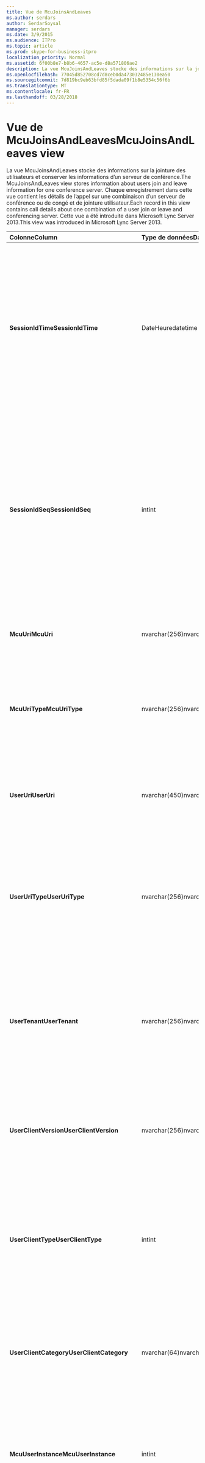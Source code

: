 ```yaml
---
title: Vue de McuJoinsAndLeaves
ms.author: serdars
author: SerdarSoysal
manager: serdars
ms.date: 3/9/2015
ms.audience: ITPro
ms.topic: article
ms.prod: skype-for-business-itpro
localization_priority: Normal
ms.assetid: 6f00b8e7-b8b6-4657-ac5e-d8a571806ae2
description: La vue McuJoinsAndLeaves stocke des informations sur la jointure des utilisateurs et conserver les informations d’un serveur de conférence. Chaque enregistrement dans cette vue contient les détails de l’appel sur une combinaison d’un serveur de conférence ou de congé et de jointure utilisateur. Cette vue a été introduite dans Microsoft Lync Server 2013.
ms.openlocfilehash: 77045d852708cd7d8ceb0da473032485e130ea50
ms.sourcegitcommit: 7d819bc9eb63bfd85f5dada09f1b8e5354c56f6b
ms.translationtype: MT
ms.contentlocale: fr-FR
ms.lasthandoff: 03/28/2018
---
```

# <a name="mcujoinsandleaves-view"></a><span data-ttu-id="3c4e8-105">Vue de McuJoinsAndLeaves</span><span class="sxs-lookup"><span data-stu-id="3c4e8-105">McuJoinsAndLeaves view</span></span>
 
<span data-ttu-id="3c4e8-106">La vue McuJoinsAndLeaves stocke des informations sur la jointure des utilisateurs et conserver les informations d’un serveur de conférence.</span><span class="sxs-lookup"><span data-stu-id="3c4e8-106">The McuJoinsAndLeaves view stores information about users join and leave information for one conference server.</span></span> <span data-ttu-id="3c4e8-107">Chaque enregistrement dans cette vue contient les détails de l’appel sur une combinaison d’un serveur de conférence ou de congé et de jointure utilisateur.</span><span class="sxs-lookup"><span data-stu-id="3c4e8-107">Each record in this view contains call details about one combination of a user join or leave and conferencing server.</span></span> <span data-ttu-id="3c4e8-108">Cette vue a été introduite dans Microsoft Lync Server 2013.</span><span class="sxs-lookup"><span data-stu-id="3c4e8-108">This view was introduced in Microsoft Lync Server 2013.</span></span>
  
|<span data-ttu-id="3c4e8-109">**Colonne**</span><span class="sxs-lookup"><span data-stu-id="3c4e8-109">**Column**</span></span>|<span data-ttu-id="3c4e8-110">**Type de données**</span><span class="sxs-lookup"><span data-stu-id="3c4e8-110">**Data Type**</span></span>|<span data-ttu-id="3c4e8-111">**Détails**</span><span class="sxs-lookup"><span data-stu-id="3c4e8-111">**Details**</span></span>|
|:-----|:-----|:-----|
|<span data-ttu-id="3c4e8-112">**SessionIdTime**</span><span class="sxs-lookup"><span data-stu-id="3c4e8-112">**SessionIdTime**</span></span> <br/> |<span data-ttu-id="3c4e8-113">DateHeure</span><span class="sxs-lookup"><span data-stu-id="3c4e8-113">datetime</span></span>  <br/> |<span data-ttu-id="3c4e8-114">Heure de l’instance de conférence.</span><span class="sxs-lookup"><span data-stu-id="3c4e8-114">Time of conference instance.</span></span> <span data-ttu-id="3c4e8-115">Utilisé en association avec SessionIdSeq pour identifier de manière unique une instance de la conférence.</span><span class="sxs-lookup"><span data-stu-id="3c4e8-115">Used in conjunction with SessionIdSeq to uniquely identify a conference instance.</span></span> <span data-ttu-id="3c4e8-116">Consultez le [tableau des conférences dans Skype pour Business Server 2015](conferences.md) pour plus d’informations.</span><span class="sxs-lookup"><span data-stu-id="3c4e8-116">See the [Conferences table in Skype for Business Server 2015](conferences.md) for more information.</span></span> <br/> |
|<span data-ttu-id="3c4e8-117">**SessionIdSeq**</span><span class="sxs-lookup"><span data-stu-id="3c4e8-117">**SessionIdSeq**</span></span> <br/> |<span data-ttu-id="3c4e8-118">int</span><span class="sxs-lookup"><span data-stu-id="3c4e8-118">int</span></span>  <br/> |<span data-ttu-id="3c4e8-119">Numéro d’identification pour identifier l’instance de conférence.</span><span class="sxs-lookup"><span data-stu-id="3c4e8-119">ID number to identify the conference instance.</span></span> <span data-ttu-id="3c4e8-120">Utilisé en association avec SessionIdTime pour identifier de manière unique une instance de la conférence.</span><span class="sxs-lookup"><span data-stu-id="3c4e8-120">Used in conjunction with SessionIdTime to uniquely identify a conference instance.</span></span> <span data-ttu-id="3c4e8-121">Consultez le [tableau des conférences dans Skype pour Business Server 2015](conferences.md) pour plus d’informations.</span><span class="sxs-lookup"><span data-stu-id="3c4e8-121">See the [Conferences table in Skype for Business Server 2015](conferences.md) for more information.</span></span> <br/> |
|<span data-ttu-id="3c4e8-122">**McuUri**</span><span class="sxs-lookup"><span data-stu-id="3c4e8-122">**McuUri**</span></span> <br/> |<span data-ttu-id="3c4e8-123">nvarchar(256)</span><span class="sxs-lookup"><span data-stu-id="3c4e8-123">nvarchar(256)</span></span>  <br/> |<span data-ttu-id="3c4e8-124">L’URI du serveur de conférence que l’utilisateur connecté.</span><span class="sxs-lookup"><span data-stu-id="3c4e8-124">The URI of the conferencing server that the user connected to.</span></span>  <br/> |
|<span data-ttu-id="3c4e8-125">**McuUriType**</span><span class="sxs-lookup"><span data-stu-id="3c4e8-125">**McuUriType**</span></span> <br/> |<span data-ttu-id="3c4e8-126">nvarchar(256)</span><span class="sxs-lookup"><span data-stu-id="3c4e8-126">nvarchar(256)</span></span>  <br/> |<span data-ttu-id="3c4e8-127">L’URI du serveur de conférence que l’utilisateur connecté.</span><span class="sxs-lookup"><span data-stu-id="3c4e8-127">The URI of the conferencing server that the user connected to.</span></span> <span data-ttu-id="3c4e8-128">Consultez le [tableau de UriTypes](uritypes.md) pour plus d’informations.</span><span class="sxs-lookup"><span data-stu-id="3c4e8-128">See the [UriTypes table](uritypes.md) for more information.</span></span> <br/> |
|<span data-ttu-id="3c4e8-129">**UserUri**</span><span class="sxs-lookup"><span data-stu-id="3c4e8-129">**UserUri**</span></span> <br/> |<span data-ttu-id="3c4e8-130">nvarchar(450)</span><span class="sxs-lookup"><span data-stu-id="3c4e8-130">nvarchar(450)</span></span>  <br/> |<span data-ttu-id="3c4e8-131">L’URI de l’utilisateur dont les informations de jointure ou d’abandon de conferencing server a été capturées.</span><span class="sxs-lookup"><span data-stu-id="3c4e8-131">The URI of the user whose conferencing server join/leave information was captured.</span></span>  <br/> |
|<span data-ttu-id="3c4e8-132">**UserUriType**</span><span class="sxs-lookup"><span data-stu-id="3c4e8-132">**UserUriType**</span></span> <br/> |<span data-ttu-id="3c4e8-133">nvarchar(256)</span><span class="sxs-lookup"><span data-stu-id="3c4e8-133">nvarchar(256)</span></span>  <br/> |<span data-ttu-id="3c4e8-134">Le type de l’URI de l’utilisateur dont les informations de jointure ou d’abandon de conferencing server a été capturées.</span><span class="sxs-lookup"><span data-stu-id="3c4e8-134">The type of URI of the user whose conferencing server join/leave information was captured.</span></span> <span data-ttu-id="3c4e8-135">Consultez le [tableau de UriTypes](uritypes.md) pour plus d’informations.</span><span class="sxs-lookup"><span data-stu-id="3c4e8-135">See the [UriTypes table](uritypes.md) for more information.</span></span> <br/> |
|<span data-ttu-id="3c4e8-136">**UserTenant**</span><span class="sxs-lookup"><span data-stu-id="3c4e8-136">**UserTenant**</span></span> <br/> |<span data-ttu-id="3c4e8-137">nvarchar(256)</span><span class="sxs-lookup"><span data-stu-id="3c4e8-137">nvarchar(256)</span></span>  <br/> |<span data-ttu-id="3c4e8-138">Le client de l’utilisateur dont les informations de jointure ou d’abandon de conferencing server a été capturées.</span><span class="sxs-lookup"><span data-stu-id="3c4e8-138">The tenant of the user whose conferencing server join/leave information was captured.</span></span> <span data-ttu-id="3c4e8-139">Consultez le [tableau des locataires](tenants.md) pour plus d’informations.</span><span class="sxs-lookup"><span data-stu-id="3c4e8-139">See the [Tenants table](tenants.md) for more information.</span></span> <br/> |
|<span data-ttu-id="3c4e8-140">**UserClientVersion**</span><span class="sxs-lookup"><span data-stu-id="3c4e8-140">**UserClientVersion**</span></span> <br/> |<span data-ttu-id="3c4e8-141">nvarchar(256)</span><span class="sxs-lookup"><span data-stu-id="3c4e8-141">nvarchar(256)</span></span>  <br/> |<span data-ttu-id="3c4e8-142">La version du client utilisée par l’utilisateur dont les informations de jointure ou d’abandon de conferencing server a été capturées.</span><span class="sxs-lookup"><span data-stu-id="3c4e8-142">The version of client used by the user whose conferencing server join/leave information was captured.</span></span>  <br/> |
|<span data-ttu-id="3c4e8-143">**UserClientType**</span><span class="sxs-lookup"><span data-stu-id="3c4e8-143">**UserClientType**</span></span> <br/> |<span data-ttu-id="3c4e8-144">int</span><span class="sxs-lookup"><span data-stu-id="3c4e8-144">int</span></span>  <br/> |<span data-ttu-id="3c4e8-145">Le client utilisé par l’utilisateur dont les informations de jointure ou d’abandon de conferencing server a été capturées.</span><span class="sxs-lookup"><span data-stu-id="3c4e8-145">The client used by the user whose conferencing server join/leave information was captured.</span></span> <span data-ttu-id="3c4e8-146">Consultez le [tableau de UserAgentDef](useragentdef.md) pour plus de détails.</span><span class="sxs-lookup"><span data-stu-id="3c4e8-146">See the [UserAgentDef table](useragentdef.md) for more details.</span></span> <br/> |
|<span data-ttu-id="3c4e8-147">**UserClientCategory**</span><span class="sxs-lookup"><span data-stu-id="3c4e8-147">**UserClientCategory**</span></span> <br/> |<span data-ttu-id="3c4e8-148">nvarchar(64)</span><span class="sxs-lookup"><span data-stu-id="3c4e8-148">nvarchar(64)</span></span>  <br/> |<span data-ttu-id="3c4e8-149">Le nom de la catégorie du client utilisé par l’utilisateur dont les informations de jointure ou d’abandon de conferencing server a été capturées.</span><span class="sxs-lookup"><span data-stu-id="3c4e8-149">The name of the category of the client used by the user whose conferencing server join/leave information was captured.</span></span>  <br/> |
|<span data-ttu-id="3c4e8-150">**McuUserInstance**</span><span class="sxs-lookup"><span data-stu-id="3c4e8-150">**McuUserInstance**</span></span> <br/> |<span data-ttu-id="3c4e8-151">int</span><span class="sxs-lookup"><span data-stu-id="3c4e8-151">int</span></span>  <br/> |<span data-ttu-id="3c4e8-152">Identifie de manière unique la combinaison périphérique/utilisateur pour les utilisateurs connectés simultanément à plusieurs périphériques.</span><span class="sxs-lookup"><span data-stu-id="3c4e8-152">Uniquely identifies the user/device combination for users simultaneously logged on to multiple devices.</span></span>  <br/> |
|<span data-ttu-id="3c4e8-153">**IsUserFromPstn**</span><span class="sxs-lookup"><span data-stu-id="3c4e8-153">**IsUserFromPstn**</span></span> <br/> |<span data-ttu-id="3c4e8-154">bit</span><span class="sxs-lookup"><span data-stu-id="3c4e8-154">bit</span></span>  <br/> |<span data-ttu-id="3c4e8-155">Bit qui indique si l’utilisateur est un utilisateur interne ou pas.</span><span class="sxs-lookup"><span data-stu-id="3c4e8-155">Bit that represents whether the user is an internal user or not.</span></span>  <br/> |
|<span data-ttu-id="3c4e8-156">**DialogSessionIdTime**</span><span class="sxs-lookup"><span data-stu-id="3c4e8-156">**DialogSessionIdTime**</span></span> <br/> |<span data-ttu-id="3c4e8-157">DateHeure</span><span class="sxs-lookup"><span data-stu-id="3c4e8-157">datetime</span></span>  <br/> |<span data-ttu-id="3c4e8-158">Heure de la demande de la session.</span><span class="sxs-lookup"><span data-stu-id="3c4e8-158">Time of session request.</span></span> <span data-ttu-id="3c4e8-159">Utilisé en association avec SessionIdSeq pour identifier de manière unique une session.</span><span class="sxs-lookup"><span data-stu-id="3c4e8-159">Used in conjunction with SessionIdSeq to uniquely identify a session.</span></span> <span data-ttu-id="3c4e8-160">Consultez le [tableau dans Skype pour Business Server 2015 des boîtes de dialogue](dialogs.md) pour plus d’informations.</span><span class="sxs-lookup"><span data-stu-id="3c4e8-160">See the [Dialogs table in Skype for Business Server 2015](dialogs.md) for more information.</span></span> <br/> |
|<span data-ttu-id="3c4e8-161">**DialogSessionIdSeq**</span><span class="sxs-lookup"><span data-stu-id="3c4e8-161">**DialogSessionIdSeq**</span></span> <br/> |<span data-ttu-id="3c4e8-162">int</span><span class="sxs-lookup"><span data-stu-id="3c4e8-162">int</span></span>  <br/> |<span data-ttu-id="3c4e8-163">Numéro d’ID pour identifier la session.</span><span class="sxs-lookup"><span data-stu-id="3c4e8-163">ID number to identify the session.</span></span> <span data-ttu-id="3c4e8-164">Utilisé en association avec SessionIdTime pour identifier de manière unique une session.</span><span class="sxs-lookup"><span data-stu-id="3c4e8-164">Used in conjunction with SessionIdTime to uniquely identify a session.</span></span> <span data-ttu-id="3c4e8-165">Consultez le [tableau dans Skype pour Business Server 2015 des boîtes de dialogue](dialogs.md) pour plus d’informations.</span><span class="sxs-lookup"><span data-stu-id="3c4e8-165">See the [Dialogs table in Skype for Business Server 2015](dialogs.md) for more information.</span></span> <br/> |
|<span data-ttu-id="3c4e8-166">**DialogId**</span><span class="sxs-lookup"><span data-stu-id="3c4e8-166">**DialogId**</span></span> <br/> |<span data-ttu-id="3c4e8-167">varchar(775)</span><span class="sxs-lookup"><span data-stu-id="3c4e8-167">varchar(775)</span></span>  <br/> |<span data-ttu-id="3c4e8-168">ID de boîte de dialogue SIP de la session.</span><span class="sxs-lookup"><span data-stu-id="3c4e8-168">SIP dialog ID of the session.</span></span> <span data-ttu-id="3c4e8-169">Le format est : boîte de dialogue, à partir de balise ; de balise.</span><span class="sxs-lookup"><span data-stu-id="3c4e8-169">The format is: dialog;from-tag;to-tag.</span></span>  <br/> |
|<span data-ttu-id="3c4e8-170">**UserJoinTime**</span><span class="sxs-lookup"><span data-stu-id="3c4e8-170">**UserJoinTime**</span></span> <br/> |<span data-ttu-id="3c4e8-171">DateHeure</span><span class="sxs-lookup"><span data-stu-id="3c4e8-171">datetime</span></span>  <br/> |<span data-ttu-id="3c4e8-172">Heure à laquelle que l’utilisateur joint le serveur de conférence.</span><span class="sxs-lookup"><span data-stu-id="3c4e8-172">Time the user joined the conferencing server.</span></span>  <br/> |
|<span data-ttu-id="3c4e8-173">**UserLeaveTime**</span><span class="sxs-lookup"><span data-stu-id="3c4e8-173">**UserLeaveTime**</span></span> <br/> |<span data-ttu-id="3c4e8-174">DateHeure</span><span class="sxs-lookup"><span data-stu-id="3c4e8-174">datetime</span></span>  <br/> |<span data-ttu-id="3c4e8-175">Heure à laquelle l’utilisateur que le serveur de conférence à gauche.</span><span class="sxs-lookup"><span data-stu-id="3c4e8-175">Time the user left the conferencing server.</span></span>  <br/> |
   

